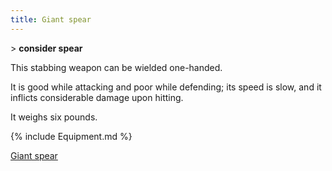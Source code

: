 ```yaml
---
title: Giant spear
---
```


\> **consider spear**

This stabbing weapon can be wielded one-handed.

It is good while attacking and poor while defending; its speed is slow,
and it inflicts considerable damage upon hitting.

It weighs six pounds.

{% include Equipment.md %}

[Giant spear](Category:_Stabbing_weapons "wikilink")